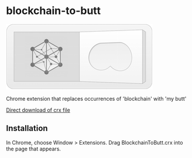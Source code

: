 blockchain-to-butt
=============

![](logo.png)

Chrome extension that replaces occurrences of 'blockchain' with 'my butt'

[Direct download of crx file](https://github.com/horohronos/blockchain-to-butt/blob/master/CloudToButt.crx?raw=true)


Installation
------------

In Chrome, choose Window > Extensions.  Drag BlockchainToButt.crx into the page that appears.
